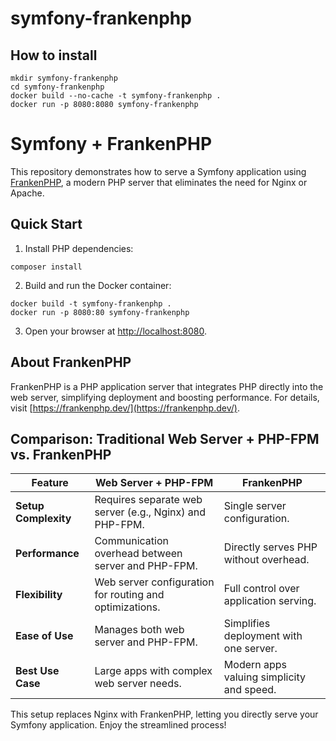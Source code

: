 # symfony-frankenphp

## How to install
```shell
mkdir symfony-frankenphp
cd symfony-frankenphp
docker build --no-cache -t symfony-frankenphp .
docker run -p 8080:8080 symfony-frankenphp
```
# Symfony + FrankenPHP

This repository demonstrates how to serve a Symfony application using [FrankenPHP](https://frankenphp.dev/), a modern PHP server that eliminates the need for Nginx or Apache.

## Quick Start

1. Install PHP dependencies:
```shell
composer install
```
2. Build and run the Docker container:
```shell
docker build -t symfony-frankenphp .
docker run -p 8080:80 symfony-frankenphp
```
3. Open your browser at [http://localhost:8080](http://localhost:8080).

## About FrankenPHP

FrankenPHP is a PHP application server that integrates PHP directly into the web server, simplifying deployment and boosting performance. For details, visit [https://frankenphp.dev/](https://frankenphp.dev/).

## Comparison: Traditional Web Server + PHP-FPM vs. FrankenPHP

| **Feature**                     | **Web Server + PHP-FPM**                  | **FrankenPHP**                           |
|----------------------------------|-------------------------------------------|------------------------------------------|
| **Setup Complexity**            | Requires separate web server (e.g., Nginx) and PHP-FPM. | Single server configuration.             |
| **Performance**                 | Communication overhead between server and PHP-FPM. | Directly serves PHP without overhead.    |
| **Flexibility**                 | Web server configuration for routing and optimizations. | Full control over application serving.   |
| **Ease of Use**                 | Manages both web server and PHP-FPM.       | Simplifies deployment with one server.   |
| **Best Use Case**               | Large apps with complex web server needs. | Modern apps valuing simplicity and speed. |

This setup replaces Nginx with FrankenPHP, letting you directly serve your Symfony application. Enjoy the streamlined process!
